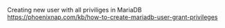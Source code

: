 Creating new user with all priviliges in MariaDB
https://phoenixnap.com/kb/how-to-create-mariadb-user-grant-privileges